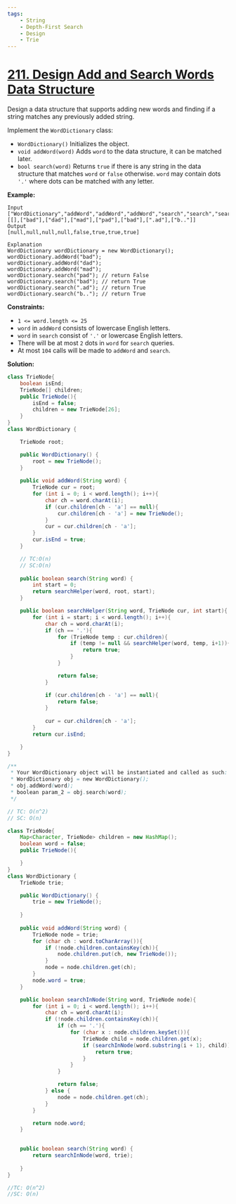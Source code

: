 ```yaml
---
tags:
    - String
    - Depth-First Search
    - Design
    - Trie
---
```


# [211. Design Add and Search Words Data Structure](https://leetcode.com/problems/design-add-and-search-words-data-structure/)

Design a data structure that supports adding new words and finding if a string matches any previously added string.

Implement the `WordDictionary` class:

- `WordDictionary()` Initializes the object.
- `void addWord(word)` Adds `word` to the data structure, it can be matched later.
- `bool search(word)` Returns `true` if there is any string in the data structure that matches `word` or `false` otherwise. `word` may contain dots `'.'` where dots can be matched with any letter.

 

**Example:**

```
Input
["WordDictionary","addWord","addWord","addWord","search","search","search","search"]
[[],["bad"],["dad"],["mad"],["pad"],["bad"],[".ad"],["b.."]]
Output
[null,null,null,null,false,true,true,true]

Explanation
WordDictionary wordDictionary = new WordDictionary();
wordDictionary.addWord("bad");
wordDictionary.addWord("dad");
wordDictionary.addWord("mad");
wordDictionary.search("pad"); // return False
wordDictionary.search("bad"); // return True
wordDictionary.search(".ad"); // return True
wordDictionary.search("b.."); // return True
```

 

**Constraints:**

- `1 <= word.length <= 25`
- `word` in `addWord` consists of lowercase English letters.
- `word` in `search` consist of `'.'` or lowercase English letters.
- There will be at most `2` dots in `word` for `search` queries.
- At most `104` calls will be made to `addWord` and `search`.



**Solution:**

```java
class TrieNode{
    boolean isEnd;
    TrieNode[] children;
    public TrieNode(){
        isEnd = false;
        children = new TrieNode[26];
    }
}
class WordDictionary {

    TrieNode root;

    public WordDictionary() {
        root = new TrieNode();
    }
    
    public void addWord(String word) {
        TrieNode cur = root;
        for (int i = 0; i < word.length(); i++){
            char ch = word.charAt(i);
            if (cur.children[ch - 'a'] == null){
                cur.children[ch - 'a'] = new TrieNode();
            }
            cur = cur.children[ch - 'a'];
        }
        cur.isEnd = true;
    }

    // TC:O(n)
    // SC:O(n)
    
    public boolean search(String word) {
        int start = 0;
        return searchHelper(word, root, start);
    }

    public boolean searchHelper(String word, TrieNode cur, int start){
        for (int i = start; i < word.length(); i++){
            char ch = word.charAt(i);
            if (ch == '.'){
                for (TrieNode temp : cur.children){
                    if (temp != null && searchHelper(word, temp, i+1)){
                        return true;
                    }
                }

                return false;
            }

            if (cur.children[ch - 'a'] == null){
                return false;
            }
            
            cur = cur.children[ch - 'a'];
        }
        return cur.isEnd;

    }
}

/**
 * Your WordDictionary object will be instantiated and called as such:
 * WordDictionary obj = new WordDictionary();
 * obj.addWord(word);
 * boolean param_2 = obj.search(word);
 */

// TC: O(n^2)
// SC: O(n)

```



```java
class TrieNode{
    Map<Character, TrieNode> children = new HashMap();
    boolean word = false;
    public TrieNode(){

    }
} 
class WordDictionary {
    TrieNode trie;

    public WordDictionary() {
        trie = new TrieNode();
        
    }
    
    public void addWord(String word) {
        TrieNode node = trie;
        for (char ch : word.toCharArray()){
            if (!node.children.containsKey(ch)){
                node.children.put(ch, new TrieNode());
            }
            node = node.children.get(ch);
        }
        node.word = true;
    }

    public boolean searchInNode(String word, TrieNode node){
        for (int i = 0; i < word.length(); i++){
            char ch = word.charAt(i);
            if (!node.children.containsKey(ch)){
                if (ch == '.'){
                    for (char x : node.children.keySet()){
                        TrieNode child = node.children.get(x);
                        if (searchInNode(word.substring(i + 1), child)){
                            return true;
                        }
                    }
                }

                return false;
            } else {
                node = node.children.get(ch);
            }
        }

        return node.word;
    }

    
    public boolean search(String word) {
        return searchInNode(word, trie);
        
    }
}

//TC: O(n^2)
//SC: O(n)

```

